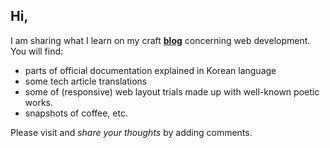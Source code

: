 ## Hi,
I am sharing what I learn on my craft **[blog](https://www.craft.do/s/XUSqE9unZVgfAx)** concerning web development. 
You will find:
 - parts of official documentation explained in Korean language
 - some tech article translations
 - some of (responsive) web layout trials made up with well-known poetic works.
 - snapshots of coffee, etc.

Please visit and _share your thoughts_ by adding comments.
